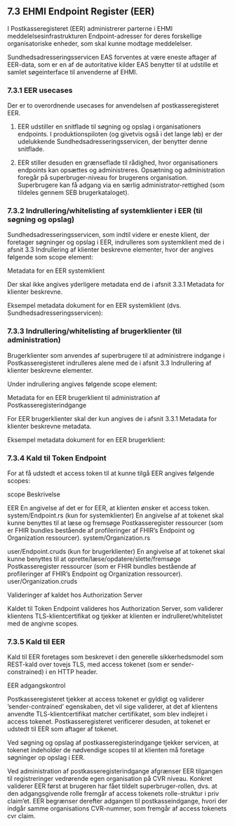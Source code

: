 ## 7.3	EHMI Endpoint Register (EER)

I Postkasseregisteret (EER) administrerer parterne i EHMI meddelelsesinfrastrukturen Endpoint-adresser for deres forskellige organisatoriske enheder, som skal kunne modtage meddelelser. 

Sundhedsadresseringsservicen EAS forventes at være eneste aftager af EER-data, som er en af de autoritative kilder EAS benytter til at udstille et samlet søgeinterface til anvenderne af EHMI.

### 7.3.1	EER usecases

Der er to overordnende usecases for anvendelsen af postkasseregisteret EER.

1.	EER udstiller en snitflade til søgning og opslag i organisationers endpoints. I produktionspiloten (og givetvis også i det lange løb) er der udelukkende Sundhedsadresseringsservicen, der benytter denne snitflade.  

2.	EER stiller desuden en grænseflade til rådighed, hvor organisationers endpoints kan opsættes og administreres. Opsætning og administration foregår på superbruger-niveau for brugerens organisation. Superbrugere kan få adgang via en særlig administrator-rettighed (som tildeles gennem SEB brugerkataloget).

### 7.3.2	Indrullering/whitelisting af systemklienter i EER (til søgning og opslag)
Sundhedsadresseringsservicen, som indtil videre er eneste klient, der foretager søgninger og opslag i EER, indrulleres som systemklient med de i afsnit 3.3 Indrullering af klienter beskrevne elementer, hvor der angives følgende som scope element:
 
Metadata for en EER systemklient

Der skal ikke angives yderligere metadata end de i afsnit 3.3.1 Metadata for klienter beskrevne.

Eksempel metadata dokument for en EER systemklient (dvs. Sundhedsadresseringsservicen):

### 7.3.3	Indrullering/whitelisting af brugerklienter (til administration)

Brugerklienter som anvendes af superbrugere til at administrere indgange i Postkasseregisteret indrulleres alene med de i afsnit 3.3 Indrullering af klienter beskrevne elementer. 

Under indrullering angives følgende scope element:
 
Metadata for en EER brugerklient til administration af Postkasseregisterindgange

For EER brugerklienter skal der kun angives de i afsnit 3.3.1 Metadata for klienter beskrevne metadata.

Eksempel metadata dokument for en EER brugerklient:

### 7.3.4	Kald til Token Endpoint

For at få udstedt et access token til at kunne tilgå EER angives følgende scopes:

scope 	Beskrivelse

EER	En angivelse af det er for EER, at klienten ønsker et access token.
system/Endpoint.rs	(kun for systemklienter) En angivelse af at tokenet skal kunne benyttes til at læse og fremsøge Postkasseregister ressourcer (som er FHIR bundles bestående af profileringer af FHIR’s Endpoint og Organization ressourcer).
system/Organization.rs	

user/Endpoint.cruds	(kun for brugerklienter) En angivelse af at tokenet skal kunne benyttes til at oprette/læse/opdatere/slette/fremsøge Postkasseregister ressourcer (som er FHIR bundles bestående af profileringer af FHIR’s Endpoint og Organization ressourcer).
user/Organization.cruds	

Valideringer af kaldet hos Authorization Server

Kaldet til Token Endpoint valideres hos Authorization Server, som validerer klientens TLS-klientcertifikat og tjekker at klienten er indrulleret/whitelistet med de angivne scopes. 

### 7.3.5	Kald til EER

Kald til EER foretages som beskrevet i den generelle sikkerhedsmodel som REST-kald over tovejs TLS, med access tokenet (som er sender-constrained) i en HTTP header.

EER adgangskontrol

Postkasseregisteret tjekker at access tokenet er gyldigt og validerer ’sender-contrained’ egenskaben, det vil sige validerer, at det af klientens anvendte TLS-klientcertifikat matcher certifikatet, som blev indlejret i access tokenet. Postkasseregisteret verificerer desuden, at tokenet er udstedt til EER som aftager af tokenet.

Ved søgning og opslag af postkasseregisterindgange tjekker servicen, at tokenet indeholder de nødvendige scopes til at klienten må foretage søgninger op opslag i EER. 

Ved administration af postkasseregisterindgange afgrænser EER tilgangen til registreringer vedrørende egen organisation på CVR niveau. Konkret validerer EER først at brugeren har fået tildelt superbruger-rollen, dvs. at den adgangsgivende rolle  fremgår af access tokenets rolle-struktur i priv claim’et. EER begrænser derefter adgangen til postkasseindgange, hvori der indgår samme organisations CVR-nummer, som fremgår af access tokenets cvr claim.
